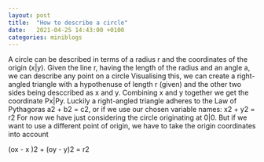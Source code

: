 ```yaml
---
layout: post
title:  "How to describe a circle"
date:   2021-04-25 14:43:00 +0100
categories: miniblogs
---
```


A circle can be described in terms of a radius r and the coordinates of the origin (x|y).
Given the line r, having the length of the radius and an angle a, we can describe any point on a circle
Visualising this, we can create a right-angled triangle with a hypothenuse of length r (given) and the other two sides being desccribed as x and y. Combining x and y together we get the coordinate Px|Py.
Luckily a right-angled triangle adheres to the Law of Pythagoras a2 + b2 = c2, or if we use our chosen variable names: x2 + y2 = r2
For now we have just considering the circle originating at 0|0. But if we want to use a different point of origin, we have to take the origin coordinates into account

(ox - x )2 + (oy - y)2 = r2
